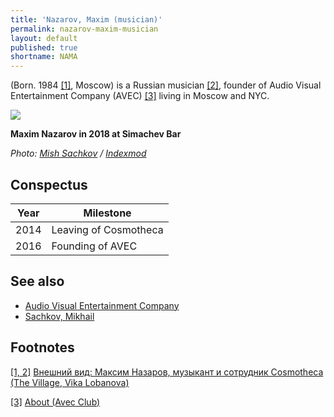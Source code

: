 ```yaml
---
title: 'Nazarov, Maxim (musician)'
permalink: nazarov-maxim-musician
layout: default
published: true
shortname: NAMA
---
```

(Born. 1984 <span id="a1">[\[1\]](#f1)</span>, Moscow) is a Russian musician <span id="a1">[\[2\]](#f1)</span>, founder of Audio Visual Entertainment Company (AVEC) <span id="a3">[\[3\]](#f3)</span> living in Moscow and NYC.

![](/images/{{page.permalink}}.jpg)

**Maxim Nazarov in 2018 at Simachev Bar**

*Photo: [Mish Sachkov](sachkov-mikhail) / [Indexmod](index)*

## Conspectus

|Year|Milestone|
|----|-----|
|2014|Leaving of Cosmotheca|
|2016|Founding of AVEC|


## See also

+ [Audio Visual Entertainment Company ](audio-visual-entertainment-company)
+ [Sachkov, Mikhail](sachkov-mikhail)


## Footnotes

[[1, 2]](#a1) <span id="f1"></span> [Внешний вид: Максим Назаров, музыкант и сотрудник Cosmotheca (The Village, Vika Lobanova)](http://www.the-village.ru/village/service-shopping/on-the-street/128509-vneshniy-vid-moskva-maksim-nazarov-muzykant-i-sotrudnik-cosmotheca)

[[3]](#a3) <span id="f3"></span> [About (Avec Club)](http://avec.club/avec---about.html)
